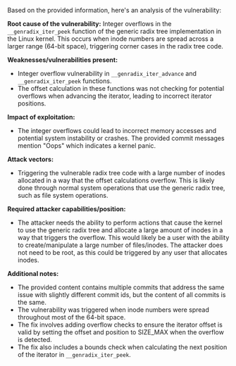 Based on the provided information, here's an analysis of the vulnerability:

**Root cause of the vulnerability:**
Integer overflows in the `__genradix_iter_peek` function of the generic radix tree implementation in the Linux kernel. This occurs when inode numbers are spread across a larger range (64-bit space), triggering corner cases in the radix tree code.

**Weaknesses/vulnerabilities present:**
- Integer overflow vulnerability in `__genradix_iter_advance` and `__genradix_iter_peek` functions.
- The offset calculation in these functions was not checking for potential overflows when advancing the iterator, leading to incorrect iterator positions.

**Impact of exploitation:**
- The integer overflows could lead to incorrect memory accesses and potential system instability or crashes. The provided commit messages mention "Oops" which indicates a kernel panic.

**Attack vectors:**
- Triggering the vulnerable radix tree code with a large number of inodes allocated in a way that the offset calculations overflow. This is likely done through normal system operations that use the generic radix tree, such as file system operations.

**Required attacker capabilities/position:**
- The attacker needs the ability to perform actions that cause the kernel to use the generic radix tree and allocate a large amount of inodes in a way that triggers the overflow. This would likely be a user with the ability to create/manipulate a large number of files/inodes. The attacker does not need to be root, as this could be triggered by any user that allocates inodes.

**Additional notes:**
- The provided content contains multiple commits that address the same issue with slightly different commit ids, but the content of all commits is the same.
- The vulnerability was triggered when inode numbers were spread throughout most of the 64-bit space.
- The fix involves adding overflow checks to ensure the iterator offset is valid by setting the offset and position to SIZE_MAX when the overflow is detected.
- The fix also includes a bounds check when calculating the next position of the iterator in `__genradix_iter_peek`.